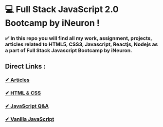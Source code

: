 # 💻 Full Stack JavaScript 2.0 Bootcamp by iNeuron !

### ✅ In this repo you will find all my work, assignment, projects, articles related to HTML5, CSS3, Javascript, Reactjs, Nodejs as a part of Full Stack Javascript Bootcamp by iNeuron.

## Direct Links :

### **[✔ Articles](https://github.com/RushikeshGandhmal/FSJS-2.0/tree/master/Articles)**

### **[✔ HTML & CSS](https://github.com/RushikeshGandhmal/FSJS-2.0/tree/master/HTML%20%26%20CSS)**

### **[✔ JavaScript Q&A](https://github.com/RushikeshGandhmal/FSJS-2.0/tree/master/JavaScript%20Assignments/JavaScript%20Assignments)**

### **[✔ Vanilla JavaScript](https://github.com/RushikeshGandhmal/FSJS-2.0/tree/master/JavaScript)**
